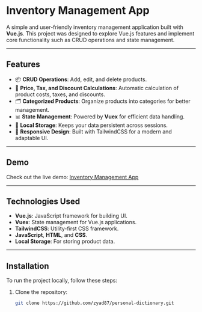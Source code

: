 # Inventory Management App

A simple and user-friendly inventory management application built with **Vue.js**. This project was designed to explore Vue.js features and implement core functionality such as CRUD operations and state management.

---

## Features
- 📦 **CRUD Operations**: Add, edit, and delete products.
- 🧾 **Price, Tax, and Discount Calculations**: Automatic calculation of product costs, taxes, and discounts.
- 🗂️ **Categorized Products**: Organize products into categories for better management.
- 📊 **State Management**: Powered by **Vuex** for efficient data handling.
- 💾 **Local Storage**: Keeps your data persistent across sessions.
- 🖤 **Responsive Design**: Built with TailwindCSS for a modern and adaptable UI.

---

## Demo
Check out the live demo: [Inventory Management App](https://management-system-zyad.netlify.app/)

---

## Technologies Used
- **Vue.js**: JavaScript framework for building UI.
- **Vuex**: State management for Vue.js applications.
- **TailwindCSS**: Utility-first CSS framework.
- **JavaScript**, **HTML**, and **CSS**.
- **Local Storage**: For storing product data.

---

## Installation
To run the project locally, follow these steps:

1. Clone the repository:
   ```bash
   git clone https://github.com/zyad87/personal-dictionary.git
